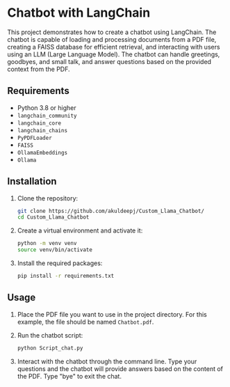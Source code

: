 
# Chatbot with LangChain

This project demonstrates how to create a chatbot using LangChain. The chatbot is capable of loading and processing documents from a PDF file, creating a FAISS database for efficient retrieval, and interacting with users using an LLM (Large Language Model). The chatbot can handle greetings, goodbyes, and small talk, and answer questions based on the provided context from the PDF.

## Requirements

- Python 3.8 or higher
- `langchain_community`
- `langchain_core`
- `langchain_chains`
- `PyPDFLoader`
- `FAISS`
- `OllamaEmbeddings`
- `Ollama`

## Installation

1. Clone the repository:

   ```sh
   git clone https://github.com/akuldeepj/Custom_Llama_Chatbot/
   cd Custom_Llama_Chatbot
   ```

2. Create a virtual environment and activate it:

   ```sh
   python -m venv venv
   source venv/bin/activate
   ```

3. Install the required packages:

   ```sh
   pip install -r requirements.txt
   ```

## Usage

1. Place the PDF file you want to use in the project directory. For this example, the file should be named `Chatbot.pdf`.

2. Run the chatbot script:

   ```sh
   python Script_chat.py
   ```

3. Interact with the chatbot through the command line. Type your questions and the chatbot will provide answers based on the content of the PDF. Type "bye" to exit the chat.


